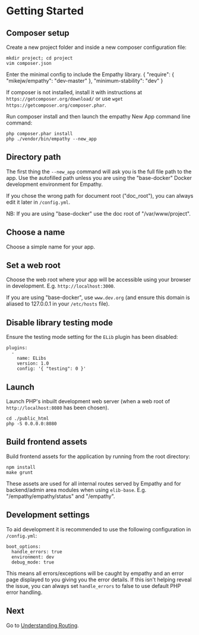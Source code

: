 

Getting Started
===

Composer setup
---

Create a new project folder and inside a new composer configuration file:

    mkdir project; cd project
    vim composer.json

Enter the minimal config to include the Empathy library.
    {
        "require": {
            "mikejw/empathy": "dev-master"
        },
        "minimum-stability": "dev"
    }

If composer is not installed, install it with instructions at `https://getcomposer.org/download/`
or use `wget https://getcomposer.org/composer.phar`.

Run composer install and then launch the empathy New App command line command:

    php composer.phar install
    php ./vendor/bin/empathy --new_app

Directory path
---

The first thing the `--new_app` command will ask you is the full file path to the app. Use the autofilled 
path unless you are using the "base-docker" Docker development environment for Empathy.

If you chose the wrong path for document root ("doc_root"), you can always edit it later in `/config.yml`.

NB: If you are using "base-docker" use the doc root of "/var/www/project".

Choose a name
---

Choose a simple name for your app.

Set a web root
---

Choose the web root where your app will be accessible using your browser in development. 
E.g. `http://localhost:3000`.

If you are using "base-docker", use `www.dev.org` (and ensure this domain is aliased to 127.0.0.1 in 
your `/etc/hosts` file).

Disable library testing mode
---

Ensure the testing mode setting for the `ELib` plugin has been disabled:

    plugins:
      -
        name: ELibs
        version: 1.0
        config: '{ "testing": 0 }'

Launch
---

Launch PHP's inbuilt development web server (when a web root of `http://localhost:8080` has been
chosen).

    cd ./public_html
    php -S 0.0.0.0:8080

Build frontend assets
---

Build frontend assets for the application by running from the root directory:

    npm install
    make grunt

These assets are used for all internal routes served by Empathy and for backend/admin area
modules when using `elib-base`. E.g.  "/empathy/empathy/status" and "/empathy".

Development settings
---

To aid development it is recommended to use the following configuration in `/config.yml`:

    boot_options:
      handle_errors: true
      environment: dev
      debug_mode: true

This means all errors/exceptions will be caught by empathy and an error page displayed to you
giving you the error details. If this isn't helping reveal the issue, you can always set 
`handle_errors` to false to use default PHP error handling.


Next
---
Go to [Understanding Routing](./routing.md).